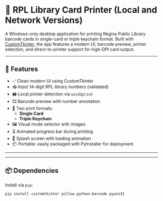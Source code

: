 # 📇 RPL Library Card Printer (Local and Network Versions)

A Windows-only desktop application for printing Regina Public Library barcode cards in single-card or triple keychain format. Built with [CustomTkinter](https://github.com/TomSchimansky/CustomTkinter), the app features a modern UI, barcode preview, printer selection, and direct-to-printer support for high-DPI card output.

---

## 🎯 Features

- ✅ Clean modern UI using CustomTkinter
- 📥 Input 14-digit RPL library numbers (validated)
- 🖨️ Local printer detection via `win32print`
- 🎞️ Barcode preview with number annotation
- 🔘 Two print formats:
  - **Single Card**
  - **Triple Keychain**
- 🖼️ Visual mode selector with images
- ⏳ Animated progress bar during printing
- 📎 Splash screen with loading animation
- 📦 Portable: easily packaged with PyInstaller for deployment

---


---

## 📦 Dependencies

Install via `pip`:

```bash
pip install customtkinter pillow python-barcode pywin32
